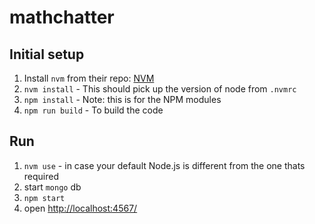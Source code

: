 # mathchatter

## Initial setup

1. Install `nvm` from their repo: [NVM](https://github.com/creationix/nvm)
2. `nvm install` - This should pick up the version of node from `.nvmrc`
3. `npm install` - Note: this is for the NPM modules
3. `npm run build` - To build the code

## Run

1. `nvm use` - in case your default Node.js is different from the one thats required
2. start `mongo` db
3. `npm start`
4. open [http://localhost:4567/](http://localhost:4567/)
